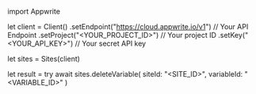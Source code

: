 import Appwrite

let client = Client()
    .setEndpoint("https://cloud.appwrite.io/v1") // Your API Endpoint
    .setProject("<YOUR_PROJECT_ID>") // Your project ID
    .setKey("<YOUR_API_KEY>") // Your secret API key

let sites = Sites(client)

let result = try await sites.deleteVariable(
    siteId: "<SITE_ID>",
    variableId: "<VARIABLE_ID>"
)

